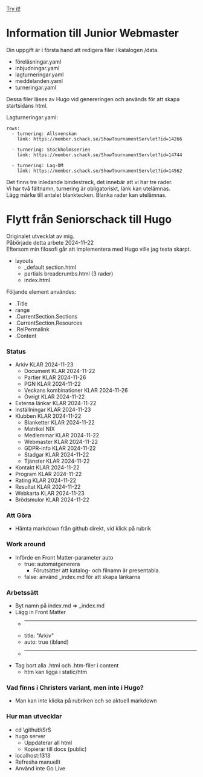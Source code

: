 [Try it!](https://christernilsson.github.io/SrS/)

# Information till Junior Webmaster

Din uppgift är i första hand att redigera filer i katalogen /data.  

* föreläsningar.yaml
* inbjudningar.yaml
* lagturneringar.yaml
* meddelanden.yaml
* turneringar.yaml

Dessa filer läses av Hugo vid genereringen och används för att skapa startsidans html.

Lagturneringar.yaml:
```
rows:
  - turnering: Allsvenskan
    länk: https://member.schack.se/ShowTournamentServlet?id=14266

  - turnering: Stockholmsserien
    länk: https://member.schack.se/ShowTournamentServlet?id=14744

  - turnering: Lag-DM
    länk: https://member.schack.se/ShowTournamentServlet?id=14562
```

Det finns tre inledande bindestreck, det innebär att vi har tre rader.  
Vi har två fältnamn, turnering är obligatoriskt, länk kan utelämnas.  
Lägg märke till antalet blanktecken.
Blanka rader kan utelämnas.

# Flytt från Seniorschack till Hugo

Originalet utvecklat av mig.  
Påbörjade detta arbete 2024-11-22  
Eftersom min filosofi går att implementera med Hugo ville jag testa skarpt.  

* layouts
	* _default
		section.html
	* partials
		breadcrumbs.html (3 rader)
	* index.html

Följande element användes:

* .Title
* range
* .CurrentSection.Sections
* .CurrentSection.Resources
* .RelPermalink
* .Content

### Status

* Arkiv          KLAR 2024-11-23
	* Document   KLAR 2024-11-22
	* Partier    KLAR 2024-11-26
	* PGN        KLAR 2024-11-22
	* Veckans kombinationer KLAR 2024-11-26
	* Övrigt     KLAR 2024-11-22
* Externa länkar KLAR 2024-11-22
* Inställningar  KLAR 2024-11-23
* Klubben        KLAR 2024-11-22
	* Blanketter KLAR 2024-11-22
	* Matrikel   NIX
	* Medlemmar  KLAR 2024-11-22
	* Webmaster  KLAR 2024-11-22
	* GDPR-info  KLAR 2024-11-22
	* Stadgar    KLAR 2024-11-22
	* Tjänster   KLAR 2024-11-22
* Kontakt        KLAR 2024-11-22
* Program        KLAR 2024-11-22
* Rating         KLAR 2024-11-22
* Resultat       KLAR 2024-11-22
* Webkarta       KLAR 2024-11-23
* Brödsmulor     KLAR 2024-11-22

### Att Göra

* Hämta markdown från github direkt, vid klick på rubrik

### Work around

* Införde en Front Matter-parameter auto
	* true: automatgenerera 
		* Förutsätter att katalog- och filnamn är presentabla.
	* false: använd _index.md för att skapa länkarna

### Arbetssätt

* Byt namn på index.md => _index.md
* Lägg in Front Matter
	* ---
	* title: "Arkiv"
	* auto: true (ibland)
	* ---
* Tag bort alla .html och .htm-filer i content
	* htm kan ligga i static/htm

### Vad finns i Christers variant, men inte i Hugo?

* Man kan inte klicka på rubriken och se aktuell markdown

### Hur man utvecklar

* cd \github\SrS
* hugo server
	* Uppdaterar all html
	* Kopierar till docs (public)
* localhost:1313
* Refresha manuellt
* Använd inte Go Live